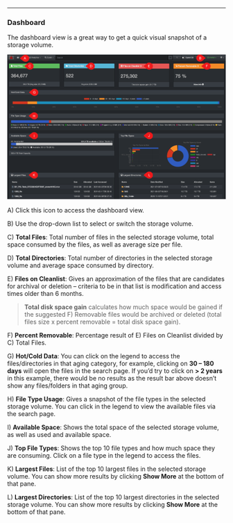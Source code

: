 <p id="dashboard"></p>

___
### Dashboard

The dashboard view is a great way to get a quick visual snapshot of a storage volume.

![Image: Dashboard Overview](images/image_dashboard_overview.png)

A) Click this icon to access the dashboard view.

B) Use the drop-down list to select or switch the storage volume.

C) **Total Files**: Total number of files in the selected storage volume, total space consumed by the files, as well as average size per file.

D) **Total Directories**: Total number of directories in the selected storage volume and average space consumed by directory.

E) **Files on Cleanlist**: Gives an approximation of the files that are candidates for archival or deletion – criteria to be in that list is modification and access times older than 6 months.

>**Total disk space gain**  calculates how much space would be gained if the suggested F) Removable files would be archived or deleted (total files size x percent removable = total disk space gain).

F) **Percent Removable**: Percentage result of E) Files on Cleanlist divided by C) Total Files.

G) **Hot/Cold Data**: You can click on the legend to access the files/directories in that aging category, for example, clicking on  **30 – 180 days**  will open the files in the search page. If you’d try to click on  **> 2 years**  in this example, there would be no results as the result bar above doesn’t show any files/folders in that aging group.

H) **File Type Usage**: Gives a snapshot of the file types in the selected storage volume. You can click in the legend to view the available files via the search page.

I) **Available Space**: Shows the total space of the selected storage volume, as well as used and available space.

J) **Top File Types**: Shows the top 10 file types and how much space they are consuming. Click on a file type in the legend to access the files.

K) **Largest Files**: List of the top 10 largest files in the selected storage volume. You can show more results by clicking  **Show More** at the bottom of that pane.

L) **Largest Directories**: List of the top 10 largest directories in the selected storage volume. You can show more results by clicking  **Show More** at the bottom of that pane.
